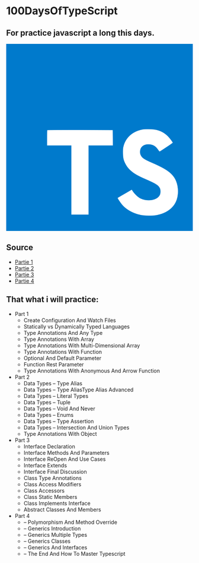 # 100DaysOfTypeScript

## For practice javascript a long this days.

![typescript](project/images/ts.png)

## Source

- [Partie 1](https://elzero.org/typescript-assignments-lessons-from-1-to-11/)
- [Partie 2](https://elzero.org/typescript-assignments-lessons-from-12-to-21/)
- [Partie 3](https://elzero.org/typescript-assignments-lessons-from-22-to-31/)
- [Partie 4](https://elzero.org/typescript-assignments-lessons-from-32-to-38/)

## That what i will practice:

- Part 1
  - Create Configuration And Watch Files
  - Statically vs Dynamically Typed Languages
  - Type Annotations And Any Type
  - Type Annotations With Array
  - Type Annotations With Multi-Dimensional Array
  - Type Annotations With Function
  - Optional And Default Parameter
  - Function Rest Parameter
  - Type Annotations With Anonymous And Arrow Function
- Part 2
  - Data Types – Type Alias
  - Data Types – Type AliasType Alias Advanced
  - Data Types – Literal Types
  - Data Types – Tuple
  - Data Types – Void And Never
  - Data Types – Enums
  - Data Types – Type Assertion
  - Data Types – Intersection And Union Types
  - Type Annotations With Object
- Part 3
  - Interface Declaration
  - Interface Methods And Parameters
  - Interface ReOpen And Use Cases
  - Interface Extends
  - Interface Final Discussion
  - Class Type Annotations
  - Class Access Modifiers
  - Class Accessors
  - Class Static Members
  - Class Implements Interface
  - Abstract Classes And Members
- Part 4
  - – Polymorphism And Method Override
  - – Generics Introduction
  - – Generics Multiple Types
  - – Generics Classes
  - – Generics And Interfaces
  - – The End And How To Master Typescript
